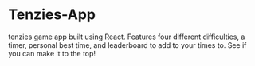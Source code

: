 # Tenzies-App
tenzies game app built using React. Features four different difficulties, a timer, personal best time, and leaderboard to add to your times to. See if you can make it to the top!
